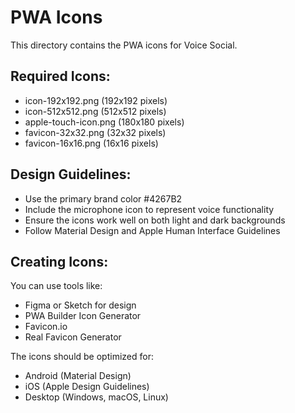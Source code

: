 # PWA Icons

This directory contains the PWA icons for Voice Social.

## Required Icons:
- icon-192x192.png (192x192 pixels)
- icon-512x512.png (512x512 pixels)
- apple-touch-icon.png (180x180 pixels)
- favicon-32x32.png (32x32 pixels)
- favicon-16x16.png (16x16 pixels)

## Design Guidelines:
- Use the primary brand color #4267B2
- Include the microphone icon to represent voice functionality
- Ensure the icons work well on both light and dark backgrounds
- Follow Material Design and Apple Human Interface Guidelines

## Creating Icons:
You can use tools like:
- Figma or Sketch for design
- PWA Builder Icon Generator
- Favicon.io
- Real Favicon Generator

The icons should be optimized for:
- Android (Material Design)
- iOS (Apple Design Guidelines)
- Desktop (Windows, macOS, Linux)
